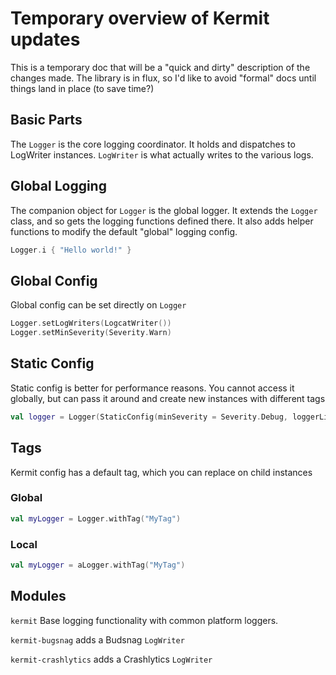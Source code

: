 # Temporary overview of Kermit updates

This is a temporary doc that will be a "quick and dirty" description of the changes made. The library is in flux, so I'd
like to avoid "formal" docs until things land in place (to save time?)

## Basic Parts

The `Logger` is the core logging coordinator. It holds and dispatches to LogWriter instances. `LogWriter` is what actually
writes to the various logs.

## Global Logging

The companion object for `Logger` is the global logger. It extends the `Logger` class, and so gets the logging functions
defined there. It also adds helper functions to modify the default "global" logging config.

```kotlin
Logger.i { "Hello world!" }
```

## Global Config

Global config can be set directly on `Logger`

```kotlin
Logger.setLogWriters(LogcatWriter())
Logger.setMinSeverity(Severity.Warn)
```

## Static Config

Static config is better for performance reasons. You cannot access it globally, but 
can pass it around and create new instances with different tags

```kotlin
val logger = Logger(StaticConfig(minSeverity = Severity.Debug, loggerList = listOf(LogcatWriter())))
```

## Tags

Kermit config has a default tag, which you can replace on child instances

### Global

```kotlin
val myLogger = Logger.withTag("MyTag")
```

### Local

```kotlin
val myLogger = aLogger.withTag("MyTag")
```

## Modules

`kermit` Base logging functionality with common platform loggers.

`kermit-bugsnag` adds a Budsnag `LogWriter`

`kermit-crashlytics` adds a Crashlytics `LogWriter`